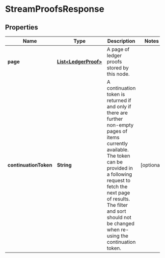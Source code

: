 

# StreamProofsResponse


## Properties

| Name | Type | Description | Notes |
|------------ | ------------- | ------------- | -------------|
|**page** | [**List&lt;LedgerProof&gt;**](LedgerProof.md) | A page of ledger proofs stored by this node. |  |
|**continuationToken** | **String** | A continuation token is returned if and only if there are further non-empty pages of items currently available. The token can be provided in a following request to fetch the next page of results. The filter and sort should not be changed when re-using the continuation token.  |  [optional] |



